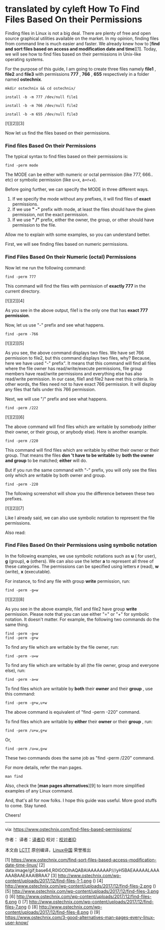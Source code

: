 translated by cyleft
How To Find Files Based On their Permissions
======
Finding files in Linux is not a big deal. There are plenty of free and open source graphical utilities available on the market. In my opinion, finding files from command line is much easier and faster. We already knew how to [**find and sort files based on access and modification date and time**][1]. Today, we will see how to find files based on their permissions in Unix-like operating systems.

For the purpose of this guide, I am going to create three files namely **file1** , **file2** and **file3** with permissions **777** , **766** , **655** respectively in a folder named **ostechnix**.
```
mkdir ostechnix && cd ostechnix/
```
```
install -b -m 777 /dev/null file1
```
```
install -b -m 766 /dev/null file2
```
```
install -b -m 655 /dev/null file3
```

[![][2]][3]

Now let us find the files based on their permissions.

### Find files Based On their Permissions

The typical syntax to find files based on their permissions is:
```
find -perm mode
```

The MODE can be either with numeric or octal permission (like 777, 666.. etc) or symbolic permission (like u=x, a=r+x).

Before going further, we can specify the MODE in three different ways.

  1. If we specify the mode without any prefixes, it will find files of **exact** permissions.
  2. If we use **" -"** prefix with mode, at least the files should have the given permission, not the exact permission.
  3. If we use **" /"** prefix, either the owner, the group, or other should have permission to the file.



Allow me to explain with some examples, so you can understand better.

First, we will see finding files based on numeric permissions.

### Find Files Based On their Numeric (octal) Permissions

Now let me run the following command:
```
find -perm 777
```

This command will find the files with permission of **exactly 777** in the current directory.

[![][2]][4]

As you see in the above output, file1 is the only one that has **exact 777 permission**.

Now, let us use "-" prefix and see what happens.
```
find -perm -766
```

[![][2]][5]

As you see, the above command displays two files. We have set 766 permission to file2, but this command displays two files, why? Because, here we have used "-" prefix". It means that this command will find all files where the file owner has read/write/execute permissions, file group members have read/write permissions and everything else has also read/write permission. In our case, file1 and file2 have met this criteria. In other words, the files need not to have exact 766 permission. It will display any files that falls under this 766 permission.

Next, we will use "/" prefix and see what happens.
```
find -perm /222
```

[![][2]][6]

The above command will find files which are writable by somebody (either their owner, or their group, or anybody else). Here is another example.
```
find -perm /220
```

This command will find files which are writable by either their owner or their group. That means the files **don 't have to be writable** by **both the owner and group** to be matched; **either** will do.

But if you run the same command with "-" prefix, you will only see the files only which are writable by both owner and group.
```
find -perm -220
```

The following screenshot will show you the difference between these two prefixes.

[![][2]][7]

Like I already said, we can also use symbolic notation to represent the file permissions.

Also read:

### Find Files Based On their Permissions using symbolic notation

In the following examples, we use symbolic notations such as **u** ( for user), **g** (group), **o** (others). We can also use the letter **a** to represent all three of these categories. The permissions can be specified using letters **r** (read), **w** (write), **x** (executable).

For instance, to find any file with group **write** permission, run:
```
find -perm -g=w
```

[![][2]][8]

As you see in the above example, file1 and file2 have group **write** permission. Please note that you can use either  "=" or "+" for symbolic notation. It doesn't matter. For example, the following two commands do the same thing.
```
find -perm -g=w
find -perm -g+w
```

To find any file which are writable by the file owner, run:
```
find -perm -u=w
```

To find any file which are writable by all (the file owner, group and everyone else), run:
```
find -perm -a=w
```

To find files which are writable by **both** their **owner** and their **group** , use this command:
```
find -perm -g+w,u+w
```

The above command is equivalent of "find -perm -220" command.

To find files which are writable by **either** their **owner** or their **group** , run:
```
find -perm /u+w,g+w
```

Or,
```
find -perm /u=w,g=w
```

These two commands does the same job as "find -perm /220" command.

For more details, refer the man pages.
```
man find
```

Also, check the [**man pages alternatives**][9] to learn more simplified examples of any Linux command.

And, that's all for now folks. I hope this guide was useful. More good stuffs to come. Stay tuned.

Cheers!



--------------------------------------------------------------------------------

via: https://www.ostechnix.com/find-files-based-permissions/

作者：[][a]
译者：[译者ID](https://github.com/译者ID)
校对：[校对者ID](https://github.com/校对者ID)

本文由 [LCTT](https://github.com/LCTT/TranslateProject) 原创编译，[Linux中国](https://linux.cn/) 荣誉推出

[a]:https://www.ostechnix.com
[1] https://www.ostechnix.com/find-sort-files-based-access-modification-date-time-linux/
[2] data:image/gif;base64,R0lGODlhAQABAIAAAAAAAP///yH5BAEAAAAALAAAAAABAAEAAAIBRAA7
[3] http://www.ostechnix.com/wp-content/uploads/2017/12/find-files-1-1.png ()
[4] http://www.ostechnix.com/wp-content/uploads/2017/12/find-files-2.png ()
[5] http://www.ostechnix.com/wp-content/uploads/2017/12/find-files-3.png ()
[6] http://www.ostechnix.com/wp-content/uploads/2017/12/find-files-6.png ()
[7] http://www.ostechnix.com/wp-content/uploads/2017/12/find-files-7.png ()
[8] http://www.ostechnix.com/wp-content/uploads/2017/12/find-files-8.png ()
[9] https://www.ostechnix.com/3-good-alternatives-man-pages-every-linux-user-know/
